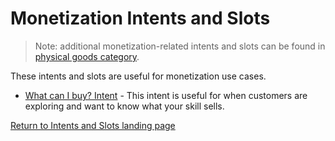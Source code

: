 # Monetization Intents and Slots

> Note: additional monetization-related intents and slots can be found in [physical goods category](../physical-goods).

These intents and slots are useful for monetization use cases.

- [What can I buy? Intent](./what-can-i-buy-intent) - This intent is useful for when customers are exploring and want to know what your skill sells.

[Return to Intents and Slots landing page](..)